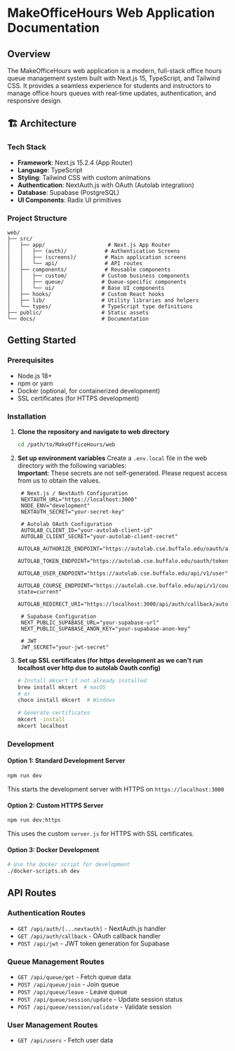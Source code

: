# MakeOfficeHours Web Application Documentation

## Overview
The MakeOfficeHours web application is a modern, full-stack office hours queue management system built with Next.js 15, TypeScript, and Tailwind CSS. It provides a seamless experience for students and instructors to manage office hours queues with real-time updates, authentication, and responsive design.

## 🏗️ Architecture

### Tech Stack
- **Framework**: Next.js 15.2.4 (App Router)
- **Language**: TypeScript
- **Styling**: Tailwind CSS with custom animations
- **Authentication**: NextAuth.js with OAuth (Autolab integration)
- **Database**: Supabase (PostgreSQL)
- **UI Components**: Radix UI primitives

### Project Structure
```
web/
├── src/
│   ├── app/                    # Next.js App Router
│   │   ├── (auth)/            # Authentication Screens
│   │   ├── (screens)/         # Main application screens
│   │   └── api/               # API routes
│   ├── components/            # Reusable components
│   │   ├── custom/           # Custom business components
│   │   ├── queue/            # Queue-specific components
│   │   └── ui/               # Base UI components
│   ├── hooks/                # Custom React hooks
│   ├── lib/                  # Utility libraries and helpers
│   └── types/                # TypeScript type definitions
├── public/                   # Static assets
└── docs/                     # Documentation
```

## Getting Started

### Prerequisites
- Node.js 18+ 
- npm or yarn
- Docker (optional, for containerized development)
- SSL certificates (for HTTPS development)

### Installation

1. **Clone the repository and navigate to web directory**
   ```bash
   cd /path/to/MakeOfficeHours/web
   ```

2. **Set up environment variables**
   Create a `.env.local` file in the web directory with the following variables:\
   __Important__: These secrets are not self-generated. Please request access from us to obtain the values.
   ```env
    # Next.js / NextAuth Configuration
    NEXTAUTH_URL="https://localhost:3000"
    NODE_ENV="development"
    NEXTAUTH_SECRET="your-secret-key"

    # Autolab OAuth Configuration
    AUTOLAB_CLIENT_ID="your-autolab-client-id"
    AUTOLAB_CLIENT_SECRET="your-autolab-client-secret"
    AUTOLAB_AUTHORIZE_ENDPOINT="https://autolab.cse.buffalo.edu/oauth/authorize"
    AUTOLAB_TOKEN_ENDPOINT="https://autolab.cse.buffalo.edu/oauth/token"
    AUTOLAB_USER_ENDPOINT="https://autolab.cse.buffalo.edu/api/v1/user"
    AUTOLAB_COURSE_ENDPOINT="https://autolab.cse.buffalo.edu/api/v1/courses?state=current"
    AUTOLAB_REDIRECT_URI="https://localhost:3000/api/auth/callback/autolab"

    # Supabase Configuration
    NEXT_PUBLIC_SUPABASE_URL="your-supabase-url"
    NEXT_PUBLIC_SUPABASE_ANON_KEY="your-supabase-anon-key"

    # JWT
    JWT_SECRET="your-jwt-secret"
   ```

3. **Set up SSL certificates (for https development as we can't run localhost over http due to autolab Oauth config)**
   ```bash
   # Install mkcert if not already installed
   brew install mkcert  # macOS
   # or
   choco install mkcert  # Windows
   
   # Generate certificates
   mkcert -install
   mkcert localhost
   ```

### Development

#### Option 1: Standard Development Server
```bash
npm run dev
```
This starts the development server with HTTPS on `https://localhost:3000`

#### Option 2: Custom HTTPS Server
```bash
npm run dev:https
```
This uses the custom `server.js` for HTTPS with SSL certificates.

#### Option 3: Docker Development
```bash
# Use the docker script for development
./docker-scripts.sh dev
```
## API Routes

### Authentication Routes
- `GET /api/auth/[...nextauth]` - NextAuth.js handler
- `GET /api/auth/callback` - OAuth callback handler
- `POST /api/jwt` - JWT token generation for Supabase

### Queue Management Routes
- `GET /api/queue/get` - Fetch queue data
- `POST /api/queue/join` - Join queue
- `POST /api/queue/leave` - Leave queue
- `POST /api/queue/session/update` - Update session status
- `POST /api/queue/session/validate` - Validate session

### User Management Routes
- `GET /api/users` - Fetch user data
